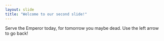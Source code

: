 ```yaml
---
layout: slide
title: "Welcome to our second slide!"
---
```

Serve the Emperor today, for tomorrow you maybe dead.
Use the left arrow to go back!
